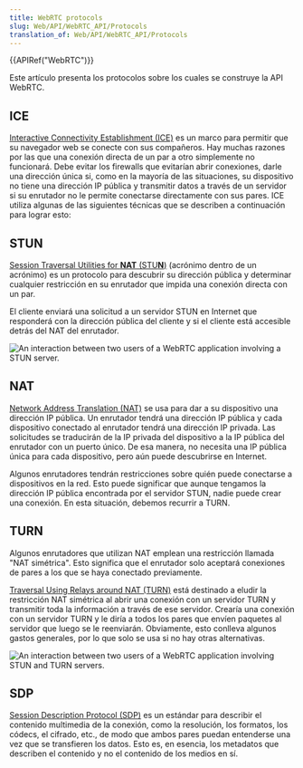 ```yaml
---
title: WebRTC protocols
slug: Web/API/WebRTC_API/Protocols
translation_of: Web/API/WebRTC_API/Protocols
---
```


{{APIRef("WebRTC")}}

Este artículo presenta los protocolos sobre los cuales se construye la API WebRTC.

## ICE

[Interactive Connectivity Establishment (ICE)](http://en.wikipedia.org/wiki/Interactive_Connectivity_Establishment) es un marco para permitir que su navegador web se conecte con sus compañeros. Hay muchas razones por las que una conexión directa de un par a otro simplemente no funcionará. Debe evitar los firewalls que evitarían abrir conexiones, darle una dirección única si, como en la mayoría de las situaciones, su dispositivo no tiene una dirección IP pública y transmitir datos a través de un servidor si su enrutador no le permite conectarse directamente con sus pares. ICE utiliza algunas de las siguientes técnicas que se describen a continuación para lograr esto:

## STUN

[Session Traversal Utilities for **NAT** (STU**N**)](http://en.wikipedia.org/wiki/STUN) (acrónimo dentro de un acrónimo) es un protocolo para descubrir su dirección pública y determinar cualquier restricción en su enrutador que impida una conexión directa con un par.

El cliente enviará una solicitud a un servidor STUN en Internet que responderá con la dirección pública del cliente y si el cliente está accesible detrás del NAT del enrutador.

![An interaction between two users of a WebRTC application involving a STUN server.](https://mdn.mozillademos.org/files/6115/webrtc-stun.png)

## NAT

[Network Address Translation (NAT)](http://en.wikipedia.org/wiki/NAT) se usa para dar a su dispositivo una dirección IP pública. Un enrutador tendrá una dirección IP pública y cada dispositivo conectado al enrutador tendrá una dirección IP privada. Las solicitudes se traducirán de la IP privada del dispositivo a la IP pública del enrutador con un puerto único. De esa manera, no necesita una IP pública única para cada dispositivo, pero aún puede descubrirse en Internet.

Algunos enrutadores tendrán restricciones sobre quién puede conectarse a dispositivos en la red. Esto puede significar que aunque tengamos la dirección IP pública encontrada por el servidor STUN, nadie puede crear una conexión. En esta situación, debemos recurrir a TURN.

## TURN

Algunos enrutadores que utilizan NAT emplean una restricción llamada "NAT simétrica". Esto significa que el enrutador solo aceptará conexiones de pares a los que se haya conectado previamente.

[Traversal Using Relays around NAT (TURN)](http://en.wikipedia.org/wiki/TURN) está destinado a eludir la restricción NAT simétrica al abrir una conexión con un servidor TURN y transmitir toda la información a través de ese servidor. Crearía una conexión con un servidor TURN y le diría a todos los pares que envíen paquetes al servidor que luego se le reenviarán. Obviamente, esto conlleva algunos gastos generales, por lo que solo se usa si no hay otras alternativas.

![An interaction between two users of a WebRTC application involving STUN and TURN servers.](https://mdn.mozillademos.org/files/6117/webrtc-turn.png)

## SDP

[Session Description Protocol (SDP)](http://en.wikipedia.org/wiki/Session_Description_Protocol) es un estándar para describir el contenido multimedia de la conexión, como la resolución, los formatos, los códecs, el cifrado, etc., de modo que ambos pares puedan entenderse una vez que se transfieren los datos. Esto es, en esencia, los metadatos que describen el contenido y no el contenido de los medios en sí.
